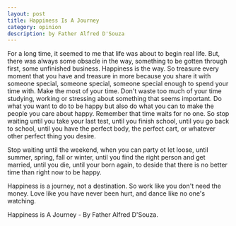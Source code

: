 ```yaml
---
layout: post
title: Happiness Is A Journey
category: opinion
description: by Father Alfred D'Souza
---
```


For a long time, it seemed to me that life was about to begin real life. But, there was always some obsacle in the way, something to be gotten through first, some unfinished business. Happiness is the way. So treasure every moment that you have and treasure in more because you share it with someone special, someone special, someone special enough to spend your time with. Make the most of your time. Don't waste too much of your time studying, working or stressing about something that seems
important. Do what you want to do to be happy but also do what you can to make the people you care about happy. Remember that time waits for no one. So stop waiting until you take your last test, until you finish school, until you go back to school, until you have the perfect body, the perfect cart, or whatever other perfect thing you desire.

Stop waiting until the weekend, when you can party ot let loose, until summer, spring, fall or winter, until you find the right person and get married, until you die, until your born again, to deside that there is no better time than right now to be happy.

Happiness is a journey, not a destination. So work like you don't need the money. Love like you have never been hurt, and dance like no one's watching.

Happiness is A Journey - By Father Alfred D'Souza.

